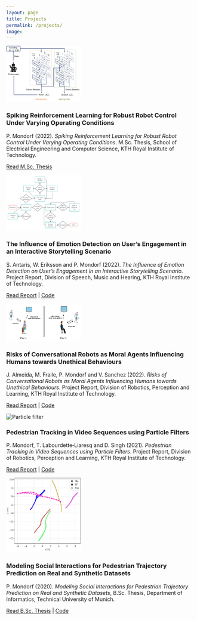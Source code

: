 ```yaml
---
layout: page
title: Projects
permalink: /projects/
image:
---
```



<div class="publication-entry">

  <!-- Image -->
  <img src="../assets/img/projects/FS_DDPG.png" alt="Storyflow" class="publication-image" style="width: 200px; height: 150px; margin-right: 20px;">

  <!-- Text Info -->
  <div class="publication-info">

<h3>Spiking Reinforcement Learning for Robust Robot Control Under Varying Operating Conditions</h3>

<p>P. Mondorf (2022). <i>Spiking Reinforcement Learning for Robust Robot Control Under Varying Operating Conditions</i>. M.Sc. Thesis, School of Electrical Engineering and Computer Science, KTH Royal Institute of Technology.</p> 
<p><a href="https://github.com/PMMon/SpikingRL_RobustControl/blob/main/MSc_Thesis_PhilippMondorf.pdf">Read M.Sc. Thesis</a></p>

  </div>

</div>


<div class="publication-entry">

  <!-- Image -->
  <img src="../assets/img/projects/emotion_user_engagement_storyflow.png" alt="Storyflow" class="publication-image" style="width: 200px; height: 150px; margin-right: 20px;">

  <!-- Text Info -->
  <div class="publication-info">

<h3>The Influence of Emotion Detection on User’s Engagement in an Interactive Storytelling Scenario</h3>

<p>S. Antaris, W. Eriksson and P. Mondorf (2022). <i>The Influence of Emotion Detection on User’s Engagement in an Interactive Storytelling Scenario</i>. Project Report, Division of Speech, Music and Hearing, KTH Royal Institute of Technology.</p> 
<p><a href="https://github.com/PMMon/ERStoryteller/blob/main/ProjectReport.pdf">Read Report</a> | <a href="https://github.com/PMMon/ERStoryteller">Code</a></p>

  </div>

</div>

<div class="publication-entry">

  <!-- Image -->
  <img src="../assets/img/projects/Furhat_experimental_setup.png" alt="Experimental setup" class="publication-image" style="width: 200px; height: 100px; margin-right: 20px;">

  <!-- Text Info -->
  <div class="publication-info">

<h3>Risks of Conversational Robots as Moral Agents Influencing Humans towards Unethical Behaviours</h3>

<p>J. Almeida, M. Fraile, P. Mondorf and V. Sanchez (2022). <i>Risks of Conversational Robots as Moral Agents Influencing Humans towards Unethical Behaviours</i>. Project Report, Division of Robotics, Perception and Learning, KTH Royal Institute of Technology.</p>    
<p><a href="https://github.com/PMMon/PersuasiveFurhat/blob/main/ProjectReport.pdf">Read Report</a> | <a href="https://github.com/PMMon/PersuasiveFurhat">Code</a></p> 

  </div>

</div>

<div class="publication-entry">

  <!-- Image -->
  <img src="../assets/img/projects/ParticleFilter_ICM_model.gif" alt="Particle filter" class="publication-image" style="width: 200px; height: 110px; margin-right: 20px;">

  <!-- Text Info -->
  <div class="publication-info">

<h3>Pedestrian Tracking in Video Sequences using Particle Filters</h3>

<p>P. Mondorf, T. Labourdette‑Liaresq and D. Singh (2021). <i>Pedestrian Tracking in Video Sequences using Particle Filters</i>. Project Report, Division of Robotics, Perception and Learning, KTH Royal Institute of Technology.</p>
<p><a href="https://github.com/PMMon/PedestrianTracking_PF/blob/master/EL2320_ProjectReport_PhilippMondorf.pdf">Read Report</a> | <a href="https://github.com/PMMon/PedestrianTracking_PF">Code</a></p> 

  </div>

</div>

<div class="publication-entry">

  <!-- Image -->
  <img src="../assets/img/projects/Social_LSTM_Model_Predictions.png" alt="Social LSTM Model Predictions" class="publication-image" style="width: 200px; height: 200px; margin-right: 20px;">

  <!-- Text Info -->
  <div class="publication-info">

<h3>Modeling Social Interactions for Pedestrian Trajectory Prediction on Real and Synthetic Datasets</h3>

<p>P. Mondorf (2020). <i>Modeling Social Interactions for Pedestrian Trajectory Prediction on Real and Synthetic Datasets</i>, B.Sc. Thesis, Department of Informatics, Technical University of Munich.</p>   
<p><a href="https://github.com/PMMon/Thesis_Social_Interactions/blob/master/Bachelor_Thesis_Philipp_Mondorf.pdf">Read B.Sc. Thesis</a> | <a href="https://github.com/PMMon/Thesis_Social_Interactions">Code</a></p>  

  </div>

</div>



